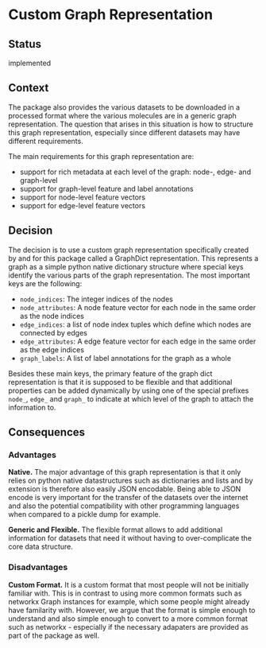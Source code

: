 # Custom Graph Representation

## Status 

implemented

## Context 

The package also provides the various datasets to be downloaded in a processed format where the 
various molecules are in a generic graph representation. The question that arises in this situation 
is how to structure this graph representation, especially since different datasets may have different 
requirements.

The main requirements for this graph representation are:
- support for rich metadata at each level of the graph: node-, edge- and graph-level
- support for graph-level feature and label annotations
- support for node-level feature vectors
- support for edge-level feature vectors

## Decision

The decision is to use a custom graph representation specifically created by and for this package called 
a GraphDict representation. This represents a graph as a simple python native dictionary structure where 
special keys identify the various parts of the graph representation. The most important keys are the following:

- ``node_indices``: The integer indices of the nodes
- ``node_attributes``: A node feature vector for each node in the same order as the node indices
- ``edge_indices``: a list of node index tuples which define which nodes are connected by edges
- ``edge_attributes``: A edge feature vector for each edge in the same order as the edge indices
- ``graph_labels``: A list of label annotations for the graph as a whole

Besides these main keys, the primary feature of the graph dict representation is that it is supposed to be 
flexible and that additional properties can be added dynamically by using one of the special prefixes 
``node_``, ``edge_`` and ``graph_`` to indicate at which level of the graph to attach the information 
to.

## Consequences

### Advantages

**Native.** The major advantage of this graph representation is that it only relies on python native 
datastructures such as dictionaries and lists and by extension is therefore also easily JSON encodable. 
Being able to JSON encode is very important for the transfer of the datasets over the internet and 
also the potential compatibility with other programming languages when compared to a pickle dump for 
example. 

**Generic and Flexible.** The flexible format allows to add additional information for datasets that 
need it without having to over-complicate the core data structure.

### Disadvantages

**Custom Format.** It is a custom format that most people will not be initially familiar with. This is 
in contrast to using more common formats such as networkx Graph instances for example, which some 
people might already have familarity with. However, we argue that the format is simple enough to 
understand and also simple enough to convert to a more common format such as networkx - especially if 
the necessary adapaters are provided as part of the package as well.